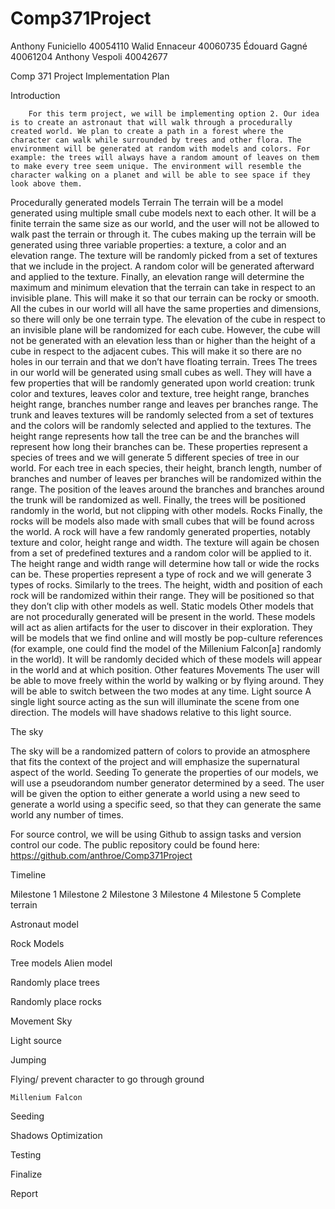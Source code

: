 # Comp371Project

Anthony Funiciello 40054110
Walid Ennaceur 40060735
Édouard Gagné 40061204
Anthony Vespoli 40042677

Comp 371 Project Implementation Plan


Introduction


        For this term project, we will be implementing option 2. Our idea is to create an astronaut that will walk through a procedurally created world. We plan to create a path in a forest where the character can walk while surrounded by trees and other flora. The environment will be generated at random with models and colors. For example: the trees will always have a random amount of leaves on them to make every tree seem unique. The environment will resemble the character walking on a planet and will be able to see space if they look above them.
Procedurally generated models
Terrain
        The terrain will be a model generated using multiple small cube models next to each other. It will be a finite terrain the same size as our world, and the user will not be allowed to walk past the terrain or through it. The cubes making up the terrain will be generated using three variable properties: a texture, a color and an elevation range. The texture will be randomly picked from a set of textures that we include in the project. A random color will be generated afterward and applied to the texture. Finally, an elevation range will determine the maximum and minimum elevation that the terrain can take in respect to an invisible plane. This will make it so that our terrain can be rocky or smooth. All the cubes in our world will all have the same properties and dimensions, so there will only be one terrain type.
        The elevation of the cube in respect to an invisible plane will be randomized for each cube. However, the cube will not be generated with an elevation less than or higher than the height of a cube in respect to the adjacent cubes. This will make it so there are no holes in our terrain and that we don’t have floating terrain.
Trees
        The trees in our world will be generated using small cubes as well. They will have a few properties that will be randomly generated upon world creation: trunk color and textures, leaves color and texture, tree height range, branches height range, branches number range and leaves per branches range. The trunk and leaves textures will be randomly selected from a set of textures and the colors will be randomly selected and applied to the textures. The height range represents how tall the tree can be and the branches will represent how long their branches can be. These properties represent a species of trees and we will generate 5 different species of tree in our world.
        For each tree in each species, their height, branch length, number of branches and number of leaves per branches will be randomized within the range. The position of the leaves around the branches and branches around the trunk will be randomized as well. Finally, the trees will be positioned randomly in the world, but not clipping with other models.
Rocks
        Finally, the rocks will be models also made with small cubes that will be found across the world. A rock will have a few randomly generated properties, notably texture and color, height range and width. The texture will again be chosen from a set of predefined textures and a random color will be applied to it. The height range and width range will determine how tall or wide the rocks can be. These properties represent a type of rock and we will generate 3 types of rocks. 
Similarly to the trees. The height, width and position of each rock will be randomized within their range. They will be positioned so that they don’t clip with other models as well.
Static models
        Other models that are not procedurally generated will be present in the world. These models will act as alien artifacts for the user to discover in their exploration. They will be models that we find online and will mostly be pop-culture references (for example, one could find the model of the Millenium Falcon[a] randomly in the world). It will be randomly decided which of these models will appear in the world and at which position.
Other features
Movements
        The user will be able to move freely within the world by walking or by flying around. They will be able to switch between the two modes at any time.
Light source
        A single light source acting as the sun will illuminate the scene from one direction. The models will have shadows relative to this light source.


The sky


The sky will be a randomized pattern of colors to provide an atmosphere that fits the context of the project and will emphasize the supernatural aspect of the world.
Seeding
        To generate the properties of our models, we will use a pseudorandom number generator determined by a seed. The user will be given the option to either generate a world using a new seed to generate a world using a specific seed, so that they can generate the same world any number of times.


For source control, we will be using Github to assign tasks and version control our code. The public repository could be found here:
https://github.com/anthroe/Comp371Project


Timeline




Milestone 1
Milestone 2
Milestone 3
Milestone 4
Milestone 5
Complete terrain


Astronaut model


Rock Models


Tree models
	Alien model


Randomly place trees


Randomly place rocks


Movement
	Sky


Light source


Jumping


Flying/ prevent character to go through ground




	Millenium Falcon


Seeding


Shadows
	Optimization


Testing


Finalize


Report
	